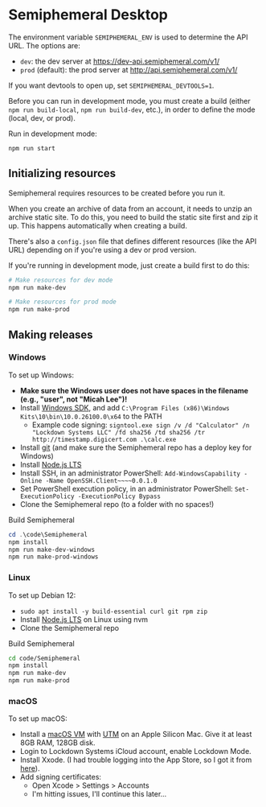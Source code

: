 # Semiphemeral Desktop

The environment variable `SEMIPHEMERAL_ENV` is used to determine the API URL. The options are:

- `dev`: the dev server at https://dev-api.semiphemeral.com/v1/
- `prod` (default): the prod server at http://api.semiphemeral.com/v1/

If you want devtools to open up, set `SEMIPHEMERAL_DEVTOOLS=1`.

Before you can run in development mode, you must create a build (either `npm run build-local`, `npm run build-dev`, etc.), in order to define the mode (local, dev, or prod).

Run in development mode:

```sh
npm run start
```

## Initializing resources

Semiphemeral requires resources to be created before you run it.

When you create an archive of data from an account, it needs to unzip an archive static site. To do this, you need to build the static site first and zip it up. This happens automatically when creating a build.

There's also a `config.json` file that defines different resources (like the API URL) depending on if you're using a dev or prod version.

If you're running in development mode, just create a build first to do this:

```sh
# Make resources for dev mode
npm run make-dev

# Make resources for prod mode
npm run make-prod
```

## Making releases

### Windows

To set up Windows:

- **Make sure the Windows user does not have spaces in the filename (e.g., "user", not "Micah Lee")!**
- Install [Windows SDK](https://developer.microsoft.com/en-us/windows/downloads/windows-sdk/), and add `C:\Program Files (x86)\Windows Kits\10\bin\10.0.26100.0\x64` to the PATH
  - Example code signing: `signtool.exe sign /v /d "Calculator" /n "Lockdown Systems LLC" /fd sha256 /td sha256 /tr http://timestamp.digicert.com .\calc.exe`
- Install [git](https://git-scm.com/download/win) (and make sure the Semiphemeral repo has a deploy key for Windows)
- Install [Node.js LTS](https://nodejs.org/en)
- Install SSH, in an administrator PowerShell: `Add-WindowsCapability -Online -Name OpenSSH.Client~~~~0.0.1.0`
- Set PowerShell execution policy, in an administrator PowerShell: `Set-ExecutionPolicy -ExecutionPolicy Bypass`
- Clone the Semiphemeral repo (to a folder with no spaces!)

Build Semiphemeral

```powershell
cd .\code\Semiphemeral
npm install
npm run make-dev-windows
npm run make-prod-windows
```

### Linux

To set up Debian 12:

- `sudo apt install -y build-essential curl git rpm zip`
- Install [Node.js LTS](https://nodejs.org/en/download/package-manager) on Linux using nvm
- Clone the Semiphemeral repo

Build Semiphemeral

```sh
cd code/Semiphemeral
npm install
npm run make-dev
npm run make-prod
```

### macOS

To set up macOS:

- Install a [macOS VM](https://docs.getutm.app/guest-support/macos/) with [UTM](https://docs.getutm.app/installation/macos/) on an Apple Silicon Mac. Give it at least 8GB RAM, 128GB disk.
- Login to Lockdown Systems iCloud account, enable Lockdown Mode.
- Install Xxode. (I had trouble logging into the App Store, so I got it from [here](https://developer.apple.com/download/applications)).
- Add signing certificates:
  - Open Xcode > Settings > Accounts
  - I'm hitting issues, I'll continue this later...